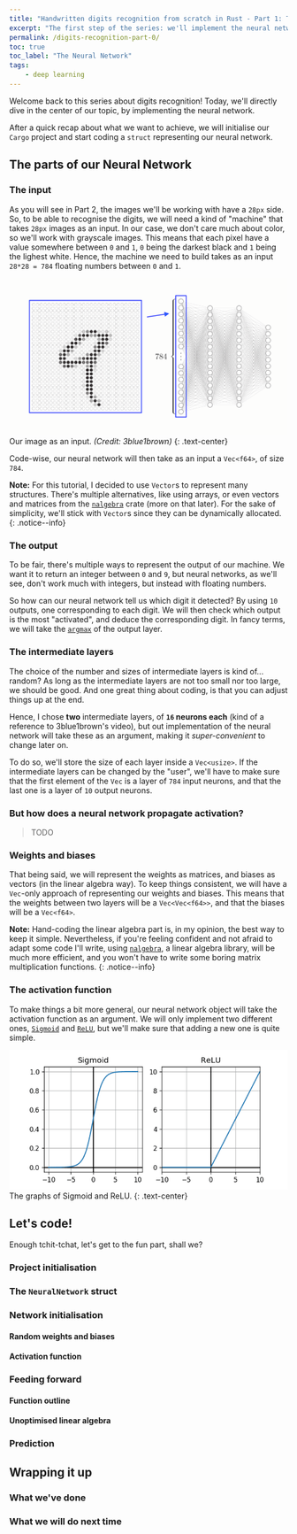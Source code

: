 ```yaml
---
title: "Handwritten digits recognition from scratch in Rust - Part 1: The Neural Netowrk"
excerpt: "The first step of the series: we'll implement the neural network."
permalink: /digits-recognition-part-0/
toc: true
toc_label: "The Neural Network"
tags:
    - deep learning
---
```


Welcome back to this series about digits recognition! Today, we'll directly dive in the center of our topic, by implementing the neural network.

After a quick recap about what we want to achieve, we will initialise our `Cargo` project and start coding a `struct` representing our neural network.

## The parts of our Neural Network
### The input
As you will see in Part 2, the images we'll be working with have a `28px` side. So, to be able to recognise the digits, we will need a kind of "machine" that takes `28px` images as an input. In our case, we don't care much about color, so we'll work with grayscale images. This means that each pixel have a value somewhere between `0` and `1`, `0` being the darkest black and `1` being the lighest white. Hence, the machine we need to build takes as an input `28*28 = 784` floating numbers between `0` and `1`.

![Image as input](../assets/tutorials/digits-recognition/pixels-as-input-inverted.png)
Our image as an input. *(Credit: 3blue1brown)*
{: .text-center}

Code-wise, our neural network will then take as an input a `Vec<f64>`, of size `784`.

**Note:** For this tutorial, I decided to use `Vector`s to represent many structures. There's multiple alternatives, like using arrays, or even vectors and matrices from the [`nalgebra`](https://www.nalgebra.org) crate (more on that later). For the sake of simplicity, we'll stick with `Vector`s since they can be dynamically allocated.
{: .notice--info}

### The output
To be fair, there's multiple ways to represent the output of our machine. We want it to return an integer between `0` and `9`, but neural networks, as we'll see, don't work much with integers, but instead with floating numbers.

So how can our neural network tell us which digit it detected? By using `10` outputs, one corresponding to each digit. We will then check which output is the most "activated", and deduce the corresponding digit. In fancy terms, we will take the [`argmax`](https://en.wikipedia.org/wiki/Arg_max) of the output layer.

### The intermediate layers
The choice of the number and sizes of intermediate layers is kind of... random? As long as the intermediate layers are not too small nor too large, we should be good. And one great thing about coding, is that you can adjust things up at the end. 

Hence, I chose **two** intermediate layers, of **`16` neurons each** (kind of a reference to 3blue1brown's video), but out implementation of the neural network will take these as an argument, making it *super-convenient* to change later on. 

To do so, we'll store the size of each layer inside a `Vec<usize>`. If the intermediate layers can be changed by the "user", we'll have to make sure that the first element of the `Vec` is a layer of `784` input neurons, and that the last one is a layer of `10` output neurons.

### But how does a neural network propagate activation?
> TODO

### Weights and biases
That being said, we will represent the weights as matrices, and biases as vectors (in the linear algebra way). To keep things consistent, we will have a `Vec`-only approach of representing our weights and biases. This means that the weights between two layers will be a `Vec<Vec<f64>>`, and that the biases will be a `Vec<f64>`.

**Note:** Hand-coding the linear algebra part is, in my opinion, the best way to keep it simple. Nevertheless, if you're feeling confident and not afraid to adapt some code I'll write, using [`nalgebra`](https://www.nalgebra.org/docs/user_guide/getting_started), a linear algebra library, will be much more efficient, and you won't have to write some boring matrix multiplication functions.
{: .notice--info}

### The activation function
To make things a bit more general, our neural network object will take the activation function as an argument. We will only implement two different ones, [`Sigmoid`](https://en.wikipedia.org/wiki/Sigmoid_function) and [`ReLU`](https://en.wikipedia.org/wiki/Rectifier_(neural_networks)), but we'll make sure that adding a new one is quite simple.

![Sigmoid and ReLU](../assets/tutorials/digits-recognition/sigmoid-relu.png)
The graphs of Sigmoid and ReLU.
{: .text-center}

## Let's code!
Enough tchit-tchat, let's get to the fun part, shall we?
### Project initialisation

### The `NeuralNetwork` struct

### Network initialisation
#### Random weights and biases

#### Activation function

### Feeding forward
#### Function outline
#### Unoptimised linear algebra

### Prediction


## Wrapping it up
### What we've done

### What we will do next time